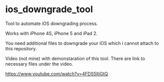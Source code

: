 # ios_downgrade_tool
Tool to automate iOS downgrading process.

Works with iPhone 4S, iPhone 5 and iPad 2.

You need additional files to downgrade your iOS which i cannot attach to this repository.

Video (not mine) with demonstaration of this tool. There are link to necessary files under the video.

https://www.youtube.com/watch?v=4FDS5lIiGtQ
